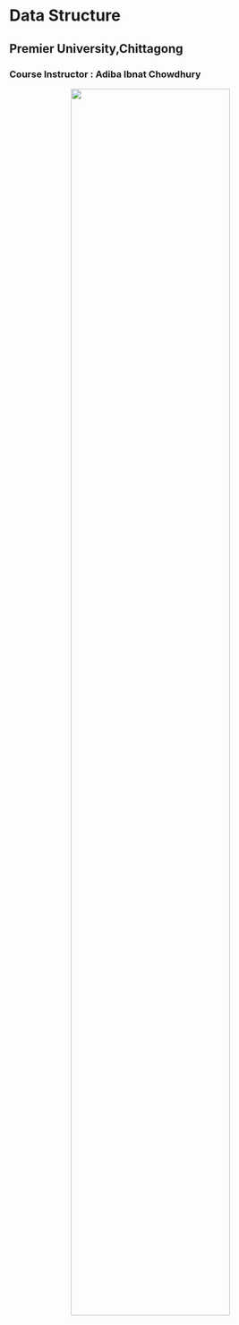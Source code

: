 # Data Structure

## Premier University,Chittagong

### Course Instructor : Adiba Ibnat Chowdhury

<p align="center"> 
<img  width="75%" src="https://ict.iitk.ac.in/wp-content/uploads/Data-Structure-through-C-2.jpg">
</p>
